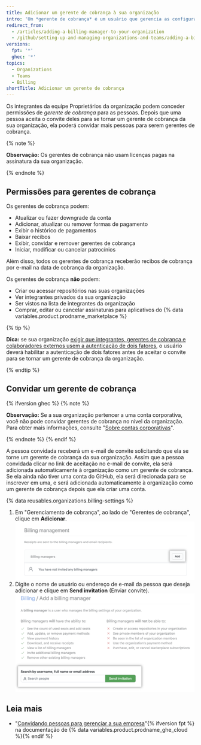 ```yaml
---
title: Adicionar um gerente de cobrança à sua organização
intro: 'Um *gerente de cobrança* é um usuário que gerencia as configurações de cobrança para sua organização, como atualizar informações de pagamento. Essa será uma excelente opção se integrantes regulares da sua organização normalmente não tiverem acesso aos recursos de cobrança.'
redirect_from:
  - /articles/adding-a-billing-manager-to-your-organization
  - /github/setting-up-and-managing-organizations-and-teams/adding-a-billing-manager-to-your-organization
versions:
  fpt: '*'
  ghec: '*'
topics:
  - Organizations
  - Teams
  - Billing
shortTitle: Adicionar um gerente de cobrança
---
```


Os integrantes da equipe Proprietários da organização podem conceder permissões de *gerente de cobrança* para as pessoas. Depois que uma pessoa aceita o convite deles para se tornar um gerente de cobrança da sua organização, ela poderá convidar mais pessoas para serem gerentes de cobrança.

{% note %}

**Observação:** Os gerentes de cobrança não usam licenças pagas na assinatura da sua organização.

{% endnote %}

## Permissões para gerentes de cobrança

Os gerentes de cobrança podem:

- Atualizar ou fazer downgrade da conta
- Adicionar, atualizar ou remover formas de pagamento
- Exibir o histórico de pagamentos
- Baixar recibos
- Exibir, convidar e remover gerentes de cobrança
- Iniciar, modificar ou cancelar patrocínios

Além disso, todos os gerentes de cobrança receberão recibos de cobrança por e-mail na data de cobrança da organização.

Os gerentes de cobrança **não** podem:

- Criar ou acessar repositórios nas suas organizações
- Ver integrantes privados da sua organização
- Ser vistos na lista de integrantes da organização
- Comprar, editar ou cancelar assinaturas para aplicativos do {% data variables.product.prodname_marketplace %}

{% tip %}

**Dica:** se sua organização [exigir que integrantes, gerentes de cobrança e colaboradores externos usem a autenticação de dois fatores](/articles/requiring-two-factor-authentication-in-your-organization), o usuário deverá habilitar a autenticação de dois fatores antes de aceitar o convite para se tornar um gerente de cobrança da organização.

{% endtip %}

## Convidar um gerente de cobrança

{% ifversion ghec %}
{% note %}

**Observação:** Se a sua organização pertencer a uma conta corporativa, você não pode convidar gerentes de cobrança no nível da organização. Para obter mais informações, consulte "[Sobre contas corporativas](/admin/overview/about-enterprise-accounts)".

{% endnote %}
{% endif %}

A pessoa convidada receberá um e-mail de convite solicitando que ela se torne um gerente de cobrança da sua organização. Assim que a pessoa convidada clicar no link de aceitação no e-mail de convite, ela será adicionada automaticamente à organização como um gerente de cobrança. Se ela ainda não tiver uma conta do GitHub, ela será direcionada para se inscrever em uma, e será adicionada automaticamente à organização como um gerente de cobrança depois que ela criar uma conta.

{% data reusables.organizations.billing-settings %}
1. Em "Gerenciamento de cobrança", ao lado de "Gerentes de cobrança", clique em **Adicionar**. ![Convidar gerente de cobrança](/assets/images/help/billing/settings_billing_managers_list.png)
6. Digite o nome de usuário ou endereço de e-mail da pessoa que deseja adicionar e clique em **Send invitation** (Enviar convite). ![Página para convidar gerente de cobrança](/assets/images/help/billing/billing_manager_invite.png)

## Leia mais

- "[Convidando pessoas para gerenciar a sua empresa](/enterprise-cloud@latest/admin/user-management/managing-users-in-your-enterprise/inviting-people-to-manage-your-enterprise)"{% ifversion fpt %} na documentação de {% data variables.product.prodname_ghe_cloud %}{% endif %}
